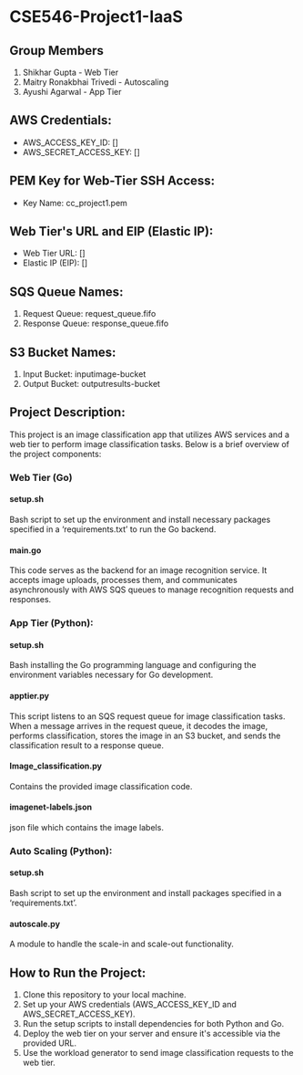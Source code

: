 # CSE546-Project1-IaaS

## Group Members
1. Shikhar Gupta - Web Tier
2. Maitry Ronakbhai Trivedi - Autoscaling
3. Ayushi Agarwal - App Tier

## AWS Credentials:
- AWS_ACCESS_KEY_ID: []
- AWS_SECRET_ACCESS_KEY: [] 

## PEM Key for Web-Tier SSH Access:
- Key Name: cc_project1.pem

## Web Tier's URL and EIP (Elastic IP):
- Web Tier URL: []
- Elastic IP (EIP): []

## SQS Queue Names:
1. Request Queue: request_queue.fifo
2. Response Queue: response_queue.fifo

## S3 Bucket Names:
1. Input Bucket: inputimage-bucket
2. Output Bucket: outputresults-bucket

## Project Description:
This project is an image classification app that utilizes AWS services and a web tier to perform image classification tasks. Below is a brief overview of the project components:

### Web Tier (Go)

#### setup.sh
Bash script to set up the environment and install necessary packages specified in a ‘requirements.txt’ to run the Go backend.

#### main.go 
This code serves as the backend for an image recognition service. It accepts image uploads, processes them, and communicates asynchronously with AWS SQS queues to manage recognition requests and responses.

### App Tier (Python):

#### setup.sh
Bash installing the Go programming language and configuring the environment variables necessary for Go development.

#### apptier.py
This script listens to an SQS request queue for image classification tasks. When a message arrives in the request queue, it decodes the image, performs classification, stores the image in an S3 bucket, and sends the classification result to a response queue.

#### Image_classification.py
Contains the provided image classification code. 

#### imagenet-labels.json
json file which contains the image labels. 

### Auto Scaling (Python):

#### setup.sh
Bash script to set up the environment and install packages specified in a ‘requirements.txt’.

#### autoscale.py
A module to handle the scale-in and scale-out functionality. 

## How to Run the Project:
1. Clone this repository to your local machine.
2. Set up your AWS credentials (AWS_ACCESS_KEY_ID and AWS_SECRET_ACCESS_KEY).
3. Run the setup scripts to install dependencies for both Python and Go.
4. Deploy the web tier on your server and ensure it's accessible via the provided URL.
5. Use the workload generator to send image classification requests to the web tier.
